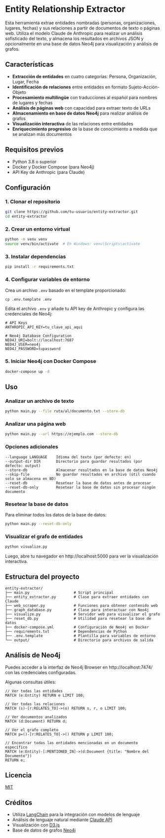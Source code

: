 # Entity Relationship Extractor

Esta herramienta extrae entidades nombradas (personas, organizaciones, lugares, fechas) y sus relaciones a partir de documentos de texto o páginas web. Utiliza el modelo Claude de Anthropic para realizar un análisis sofisticado del texto, y almacena los resultados en archivos JSON y opcionalmente en una base de datos Neo4j para visualización y análisis de grafos.

## Características

- **Extracción de entidades** en cuatro categorías: Persona, Organización, Lugar, Fecha
- **Identificación de relaciones** entre entidades en formato Sujeto-Acción-Objeto
- **Procesamiento multilingüe** con traducciones al español para nombres de lugares y fechas
- **Análisis de páginas web** con capacidad para extraer texto de URLs
- **Almacenamiento en base de datos Neo4j** para realizar análisis de grafos
- **Visualización interactiva** de las relaciones entre entidades
- **Enriquecimiento progresivo** de la base de conocimiento a medida que se analizan más documentos

## Requisitos previos

- Python 3.8 o superior
- Docker y Docker Compose (para Neo4j)
- API Key de Anthropic (para Claude)

## Configuración

### 1. Clonar el repositorio

```bash
git clone https://github.com/tu-usuario/entity-extractor.git
cd entity-extractor
```

### 2. Crear un entorno virtual

```bash
python -m venv venv
source venv/bin/activate  # En Windows: venv\Scripts\activate
```

### 3. Instalar dependencias

```bash
pip install -r requirements.txt
```

### 4. Configurar variables de entorno

Crea un archivo `.env` basado en el template proporcionado:

```bash
cp .env.template .env
```

Edita el archivo `.env` y añade tu API key de Anthropic y configura las credenciales de Neo4j:

```
# API Keys
ANTHROPIC_API_KEY=tu_clave_api_aqui

# Neo4j Database Configuration
NEO4J_URI=bolt://localhost:7687
NEO4J_USER=neo4j
NEO4J_PASSWORD=tupassword
```

### 5. Iniciar Neo4j con Docker Compose

```bash
docker-compose up -d
```

## Uso

### Analizar un archivo de texto

```bash
python main.py --file ruta/al/documento.txt --store-db
```

### Analizar una página web

```bash
python main.py --url https://ejemplo.com --store-db
```

### Opciones adicionales

```
--language LANGUAGE    Idioma del texto (por defecto: en)
--output-dir DIR       Directorio para guardar resultados (por defecto: output)
--store-db             Almacenar resultados en la base de datos Neo4j
--skip-file            No guardar resultados en archivo (útil cuando solo se almacena en BD)
--reset-db             Resetear la base de datos antes de procesar
--reset-db-only        Resetear la base de datos sin procesar ningún documento
```

### Resetear la base de datos

Para eliminar todos los datos de la base de datos:

```bash
python main.py --reset-db-only
```

### Visualizar el grafo de entidades

```bash
python visualize.py
```

Luego, abre tu navegador en http://localhost:5000 para ver la visualización interactiva.

## Estructura del proyecto

```
entity-extractor/
├── main.py                    # Script principal
├── entity_extractor.py        # Clase para extraer entidades con Claude
├── web_scraper.py             # Funciones para obtener contenido web
├── graph_database.py          # Clase para interactuar con Neo4j
├── visualize.py               # Servidor web para visualizar el grafo
├── reset_db.py                # Utilidad para resetear la base de datos
├── docker-compose.yml         # Configuración de Neo4j en Docker
├── requirements.txt           # Dependencias de Python
├── .env.template              # Plantilla para variables de entorno
└── output/                    # Directorio para archivos de salida
```

## Análisis de Neo4j

Puedes acceder a la interfaz de Neo4j Browser en http://localhost:7474/ con las credenciales configuradas.

Algunas consultas útiles:

```cypher
// Ver todas las entidades
MATCH (e:Entity) RETURN e LIMIT 100;

// Ver todas las relaciones
MATCH (s)-[r:RELATES_TO]->(o) RETURN s, r, o LIMIT 100;

// Ver documentos analizados
MATCH (d:Document) RETURN d;

// Ver el grafo completo
MATCH p=()-[r:RELATES_TO]->() RETURN p LIMIT 100;

// Encontrar todas las entidades mencionadas en un documento específico
MATCH (e:Entity)-[:MENTIONED_IN]->(d:Document {title: "Nombre del Documento"}) 
RETURN e;
```

## Licencia

[MIT](https://opensource.org/licenses/MIT)

## Créditos

- Utiliza [LangChain](https://github.com/langchain-ai/langchain) para la integración con modelos de lenguaje
- Análisis de lenguaje natural mediante [Claude API](https://docs.anthropic.com/claude/reference/getting-started-with-the-api)
- Visualización con [D3.js](https://d3js.org/)
- Base de datos de grafos [Neo4j](https://neo4j.com/)
